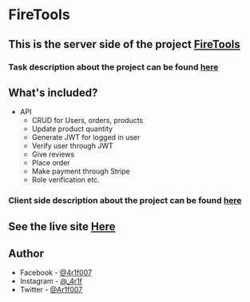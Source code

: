 # FireTools

## This is the server side of the project [FireTools](https://firetools-971b5.web.app/)

### Task description about the project can be found [here](https://github.com/Ar1f007/fireTools-client/blob/main/TaskDescription.md#task-description)

## What's included?

- API
  - CRUD for Users, orders, products
  - Update product quantity
  - Generate JWT for logged in user
  - Verify user through JWT
  - Give reviews
  - Place order
  - Make payment through Stripe
  - Role verification etc.

### Client side description about the project can be found [here](https://github.com/Ar1f007/fireTools-client#firetools)

## See the live site [Here](https://firetools-971b5.web.app/)

## Author

- Facebook - [@4r1f007](https://www.facebook.com/4r1f007/)
- Instagram - [@\_4r1f](https://www.instagram.com/_4r1f)
- Twitter - [@Ar1f007](https://twitter.com/Ariif_007)
